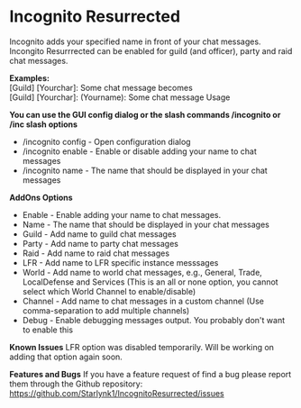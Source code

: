# Incognito Resurrected
Incognito adds your specified name in front of your chat messages. Incongito Resurrrected can be enabled for guild (and officer), party and raid chat messages.

**Examples:**  
[Guild] [Yourchar]: Some chat message
becomes  
[Guild] [Yourchar]: (Yourname): Some chat message
Usage  

**You can use the GUI config dialog or the slash commands /incognito or /inc
slash options**
- /incognito config - Open configuration dialog
- /incognito enable - Enable or disable adding your name to chat messages
- /incognito name - The name that should be displayed in your chat messages

**AddOns Options**
- Enable - Enable adding your name to chat messages.
- Name - The name that should be displayed in your chat messages
- Guild - Add name to guild chat messages
- Party - Add name to party chat messages
- Raid - Add name to raid chat messages
- LFR - Add name to LFR specific instance messsages
- World - Add name to world chat messages, e.g., General, Trade, LocalDefense and Services
    (This is an all or none option, you cannot select which World Channel to enable/disable)
- Channel - Add name to chat messages in a custom channel
    (Use comma-separation to add multiple channels)
- Debug - Enable debugging messages output. You probably don't want to enable this 

**Known Issues**
LFR option was disabled temporarily. Will be working on adding that option again soon.

**Features and Bugs**
If you have a feature request of find a bug please report them through the Github repository:
https://github.com/Starlynk1/IncognitoResurrected/issues

